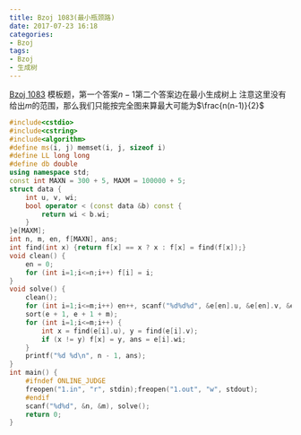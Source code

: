 ```yaml
---
title: Bzoj 1083(最小瓶颈路)
date: 2017-07-23 16:18
categories:
- Bzoj
tags:
- Bzoj
- 生成树
---
```

[Bzoj 1083](http://www.lydsy.com/JudgeOnline/problem.php?id=1083)
模板题，第一个答案$n-1$第二个答案边在最小生成树上
注意这里没有给出$m$的范围，那么我们只能按完全图来算最大可能为$\frac{n(n-1)}{2}$
<!-- more -->
```c++
#include<cstdio>
#include<cstring>
#include<algorithm>
#define ms(i, j) memset(i, j, sizeof i)
#define LL long long
#define db double
using namespace std;
const int MAXN = 300 + 5, MAXM = 100000 + 5;
struct data {
	int u, v, wi;
	bool operator < (const data &b) const {
		return wi < b.wi;
	}
}e[MAXM];
int n, m, en, f[MAXN], ans;
int find(int x) {return f[x] == x ? x : f[x] = find(f[x]);}
void clean() {
	en = 0;
	for (int i=1;i<=n;i++) f[i] = i;
}
void solve() {
	clean();
	for (int i=1;i<=m;i++) en++, scanf("%d%d%d", &e[en].u, &e[en].v, &e[en].wi);
	sort(e + 1, e + 1 + m); 
	for (int i=1;i<=m;i++) {
		int x = find(e[i].u), y = find(e[i].v);
		if (x != y) f[x] = y, ans = e[i].wi;
	}
	printf("%d %d\n", n - 1, ans);
}
int main() {
	#ifndef ONLINE_JUDGE 
	freopen("1.in", "r", stdin);freopen("1.out", "w", stdout);
	#endif
	scanf("%d%d", &n, &m), solve();
	return 0;
}
```